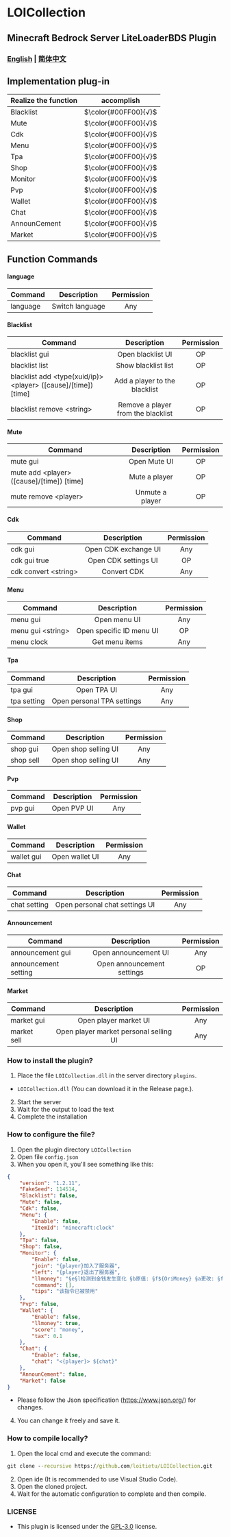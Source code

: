 # LOICollection
## Minecraft Bedrock Server LiteLoaderBDS Plugin

### [English](README.md) | [简体中文](README.zh.md)

## Implementation plug-in
Realize the function | accomplish
--- | :---:
Blacklist | $\color{#00FF00}{√}$
Mute | $\color{#00FF00}{√}$
Cdk | $\color{#00FF00}{√}$
Menu | $\color{#00FF00}{√}$
Tpa | $\color{#00FF00}{√}$
Shop | $\color{#00FF00}{√}$
Monitor | $\color{#00FF00}{√}$
Pvp | $\color{#00FF00}{√}$
Wallet | $\color{#00FF00}{√}$
Chat | $\color{#00FF00}{√}$
AnnounCement | $\color{#00FF00}{√}$
Market | $\color{#00FF00}{√}$

## Function Commands
#### language
Command | Description | Permission
--- | :---: | :---:
language | Switch language | Any
#### Blacklist
Command | Description | Permission
--- | :---: | :---:
blacklist gui | Open blacklist UI | OP
blacklist list | Show blacklist list | OP
blacklist add \<type(xuid/ip)> \<player> ([cause]/[time]) [time] | Add a player to the blacklist | OP
blacklist remove \<string> | Remove a player from the blacklist | OP
#### Mute
Command | Description | Permission
--- | :---: | :---:
mute gui | Open Mute UI | OP
mute add \<player> ([cause]/[time]) [time] | Mute a player | OP
mute remove \<player> | Unmute a player | OP
#### Cdk
Command | Description | Permission
--- | :---: | :---:
cdk gui | Open CDK exchange UI | Any
cdk gui true | Open CDK settings UI | OP
cdk convert \<string> | Convert CDK | Any
#### Menu
Command | Description | Permission
--- | :---: | :---:
menu gui | Open menu UI | Any
menu gui \<string> | Open specific ID menu UI | OP
menu clock | Get menu items | Any
#### Tpa
Command | Description | Permission
--- | :---: | :---:
tpa gui | Open TPA UI | Any
tpa setting | Open personal TPA settings | Any
#### Shop
Command | Description | Permission
--- | :---: | :---:
shop gui | Open shop selling UI | Any
shop sell | Open shop selling UI | Any
#### Pvp
Command | Description | Permission
--- | :---: | :---:
pvp gui | Open PVP UI | Any
#### Wallet
Command | Description | Permission
--- | :---: | :---:
wallet gui | Open wallet UI | Any
#### Chat
Command | Description | Permission
--- | :---: | :---:
chat setting | Open personal chat settings UI | Any
#### Announcement
Command | Description | Permission
--- | :---: | :---:
announcement gui | Open announcement UI | Any
announcement setting | Open announcement settings | OP
#### Market
Command | Description | Permission
--- | :---: | :---:
market gui | Open player market UI | Any
market sell | Open player market personal selling UI | Any

### How to install the plugin?
1. Place the file `LOICollection.dll` in the server directory `plugins`.
- `LOICollection.dll` (You can download it in the Release page.).
2. Start the server
3. Wait for the output to load the text
4. Complete the installation

### How to configure the file?
1. Open the plugin directory `LOICollection`
2. Open file `config.json`
3. When you open it, you'll see something like this:
```json
{
    "version": "1.2.11",
    "FakeSeed": 114514,
    "Blacklist": false,
    "Mute": false, 
    "Cdk": false,
    "Menu": {
        "Enable": false,
        "ItemId": "minecraft:clock" 
    },
    "Tpa": false,
    "Shop": false,
    "Monitor": {
        "Enable": false,
        "join": "{player}加入了服务器",
        "left": "{player}退出了服务器",
        "llmoney": "§e§l检测到金钱发生变化 §b原值: §f${OriMoney} §a更改: §f${SetMoney} §e现值: §f${GetMoney}",
        "command": [],
        "tips": "该指令已被禁用" 
    },
    "Pvp": false,
    "Wallet": {
        "Enable": false,
        "llmoney": true,
        "score": "money",
        "tax": 0.1 
    },
    "Chat": {
        "Enable": false,
        "chat": "<{player}> ${chat}"
    },
    "AnnounCement": false,
    "Market": false
}
```
- Please follow the Json specification (https://www.json.org/) for changes.
4. You can change it freely and save it.

### How to compile locally?
1. Open the local cmd and execute the command:
```cmd
git clone --recursive https://github.com/loitietu/LOICollection.git
```
2. Open ide (It is recommended to use Visual Studio Code).
3. Open the cloned project.
4. Wait for the automatic configuration to complete and then compile.


### LICENSE
- This plugin is licensed under the [GPL-3.0](LICENSE) license.